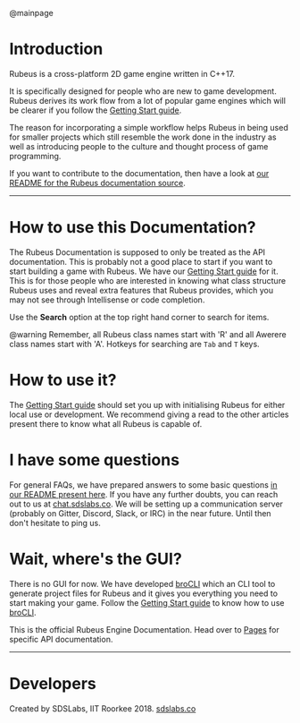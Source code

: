 @mainpage

# Introduction
Rubeus is a cross-platform 2D game engine written in C++17. 

It is specifically designed for people who are new to game development. Rubeus derives its work flow from a lot of popular game engines which will be clearer if you follow the [Getting Start guide](https://github.com/sdslabs/Rubeus/wiki).

The reason for incorporating a simple workflow helps Rubeus in being used for smaller projects which still resemble the work done in the industry as well as introducing people to the culture and thought process of game programming.

If you want to contribute to the documentation, then have a look at [our README for the Rubeus documentation source](https://github.com/sdslabs/Rubeus/tree/master/docs).

---

# How to use this Documentation?

The Rubeus Documentation is supposed to only be treated as the API documentation. This is probably not a good place to start if you want to start building a game with Rubeus. We have our [Getting Start guide](https://github.com/sdslabs/Rubeus/wiki) for it. This is for those people who are interested in knowing what class structure Rubeus uses and reveal extra features that Rubeus provides, which you may not see through Intellisense or code completion.

Use the **Search** option at the top right hand corner to search for items. 

@warning Remember, all Rubeus class names start with 'R' and all Awerere class names start with 'A'. Hotkeys for searching are `Tab` and `T` keys.

# How to use it?

The [Getting Start guide](https://github.com/sdslabs/Rubeus/wiki) should set you up with initialising Rubeus for either local use or development. We recommend giving a read to the other articles present there to know what all Rubeus is capable of.

# I have some questions

For general FAQs, we have prepared answers to some basic questions [in our README present here](https://github.com/sdslabs/Rubeus/). If you have any further doubts, you can reach out to us at [chat.sdslabs.co](chat.sdslabs.co). We will be setting up a communication server (probably on Gitter, Discord, Slack, or IRC) in the near future. Until then don't hesitate to ping us.

# Wait, where's the GUI?

There is no GUI for now. We have developed [broCLI](https://github.com/sdslabs/broCLI) which an CLI tool to generate project files for Rubeus and it gives you everything you need to start making your game. Follow the [Getting Start guide](https://github.com/sdslabs/Rubeus/wiki) to know how to use [broCLI](https://github.com/sdslabs/broCLI).

This is the official Rubeus Engine Documentation. Head over to [Pages](./pages.html) for specific API documentation.

---

# Developers
Created by SDSLabs, IIT Roorkee 2018. [sdslabs.co](sdslabs.co)
